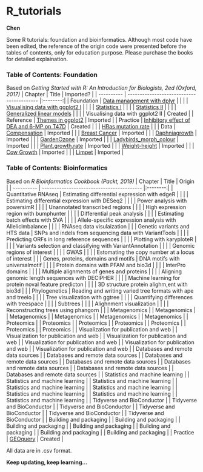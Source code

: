 # R_tutorials
**Chen**

Some R tutorials: foundation and bioinformatics. Although most code have been edited, the reference of the origin code were presented before the tables of contents, only for education purpose. Please purchase the books for detailed explaination.

### Table of Contents: Foundation
Based on *Getting Started with R: An Introduction for Biologists, 2ed (Oxford, 2017)*
| Chapter    | Title                                     | Imported?   |
| ---------- | ----------------------------------------- |:--------:| 
| Foundation | [Data management with dplyr](https://github.com/liuchen37/R_tutorials/blob/main/Foundation:%20Data%20management%20with%20dplyr.r)     |   |
|  | [Visualising data with ggplot2 I](https://github.com/liuchen37/R_tutorials/blob/main/Foundation:%20Visualising%20data%20with%20ggplot2%20I.r) |   |
|  | [Statistics I](https://github.com/liuchen37/R_tutorials/blob/main/Foundation:%20Statistics%20I.r)      |   |
|  | [Statistics II](https://github.com/liuchen37/R_tutorials/blob/main/Foundation:%20Statistics%20II.r)    |   |
|  | [Generalized linear models](https://github.com/liuchen37/R_tutorials/blob/main/Foundation:%20Generalized%20linear%20models)     |   |
|  | Visualising data with ggplot2 II          | Created  |
| Reference  | [Themes in ggplot2](https://github.com/liuchen37/R_tutorials/blob/main/Reference:%20Themes%20in%20ggplot2.r)        | Imported |
| Practice   | [Inhibitory effect of DEA and 6-MP on T47D](https://github.com/liuchen37/R_tutorials/blob/main/Practice:%20Inhibitory%20effect%20of%20DEA%20and%206-MP%20on%20T47D.r) | Created  |
|    | [HRas mutation rate](https://github.com/liuchen37/R_tutorials/blob/main/Practice:%20Counting%20freqency%20of%20an%20object%20in%20a%20table.r) |   |
| Data       | [Compensation](https://github.com/liuchen37/R_tutorials/blob/main/compensation.csv)                    | Imported |
|        | [Breast Cancer](https://github.com/liuchen37/R_tutorials/blob/main/BC.csv)      | Imported |
|        | [Daphniagrowth](https://github.com/liuchen37/R_tutorials/blob/main/Daphniagrowth.csv)            | Imported |
|        | [GardenOzone](https://github.com/liuchen37/R_tutorials/blob/main/GardenOzone.csv)                    | Imported |
|        | [Ladybirds_morph_colour](https://github.com/liuchen37/R_tutorials/blob/main/ladybirds_morph_colour.csv)           | Imported |
|        | [Plant.growth.rate](https://github.com/liuchen37/R_tutorials/blob/main/plant.growth.rate.csv)         | Imported |
|        | [Weight-height](https://github.com/liuchen37/R_tutorials/blob/main/weight-height.csv)                   | Imported |
|        | [Cow Growth](https://github.com/liuchen37/R_tutorials/blob/main/growth.csv)          | Imported |
|        | [Limpet](https://github.com/liuchen37/R_tutorials/blob/main/limpet.csv)    | Imported |

### Table of Contents: Bioinformatics
Based on *R Bioinformatics Cookbook (Packt, 2019)*
| Chapter    | Title     | Origin   |
| ---------- | ----------------------------------------- |:--------:| 
| Quantitative RNAseq | Estimating differential expression with edgeR |  |
|  | Estimating differential expression with DESeq2 |  |
|  | Power analysis with powersimR |  |
|  | Unannotated transcribed regions |  |
|  | High expression region with bumphunter |  |
|  | Differential peak analysis |  |
|  | Estimating batch effects with SVA |  |
|  | Allele-specific expression analysis with Alleliclmbalance |  |
|  | RNAseq data visulaization |  |
| Genetic variants and HTS data | SNPs and indels from sequencing data with VariantTools |  |
|  | Predicting ORFs in long reference sequences |  |
|  | Plotting with karyploteR |  |
|  | Variants selection and classifying with VariantAnnotation |  |
|  | Genomic regions of interest |  |
|  | GWAS |  |
|  | Estomating the copy number at a locus of interest |  |
| Genes, proteins, domains and motifs | DNA motifs with universalmotif |  |
|  | Protein domains with PFAM and bio3d |  |
|  | InterPro domains |  |
|  | Multiple alignments of genes and proteins |  |
|  | Aligning genomic length sequences with DECIPHER |  |
|  | Machine learning for protein noval feature predicton |  |
|  | 3D structure protein alighm,ent with bio3d |  |
| Phylogenetics | Reading and writing varied tree formats with ape and treeio |  |
|  | Tree visualization with ggtree |  |
|  | Quantifying differences with treespace |  |
|  | Subtrees |  |
|  | Alighnment visualization |  |
|  | Reconstructing trees using phangorn |  |
| Metagenomics |
| Metagenomics |
| Metagenomics |
| Metagenomics |
| Metagenomics |
| Metagenomics |
| Proteomics |
| Proteomics |
| Proteomics |
| Proteomics |
| Proteomics |
| Proteomics |
| Proteomics |
| Visualization for publication and web |
| Visualization for publication and web |
| Visualization for publication and web |
| Visualization for publication and web |
| Visualization for publication and web |
| Visualization for publication and web |
| Databases and remote data sources |
| Databases and remote data sources |
| Databases and remote data sources |
| Databases and remote data sources |
| Databases and remote data sources |
| Databases and remote data sources |
| Databases and remote data sources |
| Statistics and machine learning |
| Statistics and machine learning |
| Statistics and machine learning |
| Statistics and machine learning |
| Statistics and machine learning |
| Statistics and machine learning |
| Statistics and machine learning |
| Statistics and machine learning |
| Tidyverse and BioConductor |
| Tidyverse and BioConductor |
| Tidyverse and BioConductor |
| Tidyverse and BioConductor |
| Tidyverse and BioConductor |
| Tidyverse and BioConductor |
| Building and packaging |
| Building and packaging |
| Building and packaging |
| Building and packaging |
| Building and packaging |
| Building and packaging |
| Building and packaging |
| Practice   | [GEOquery](https://github.com/liuchen37/R_tutorials/blob/main/Practice:%20GEOquery.r)               | Created  |

All data are in .csv format.

**Keep updating, keep learning...**
